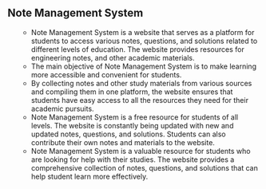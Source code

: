 <html>
<body>
<h2>Note Management System</h2>
<ol>
<ul>
      <li>Note Management System is a website that serves as a platform for students to access various notes, questions, and solutions related to different levels of education. The website provides resources for engineering notes, and other academic materials.</li>
      <li>The main objective of Note Management System is to make learning more accessible and convenient for students.</li>
      <li>By collecting notes and other study materials from various sources and compiling them in one platform, the website ensures that students have easy access to all the resources they need for their academic pursuits.</li>
      <li>Note Management System is a free resource for students of all levels. The website is constantly being updated with new and updated notes, questions, and solutions. Students can also contribute their own notes and materials to the website.</li>
      <li>Note Management System is a valuable resource for students who are looking for help with their studies. The website provides a comprehensive collection of notes, questions, and solutions that can help student learn more effectively.</li>
</ol>
</body>
</html>
